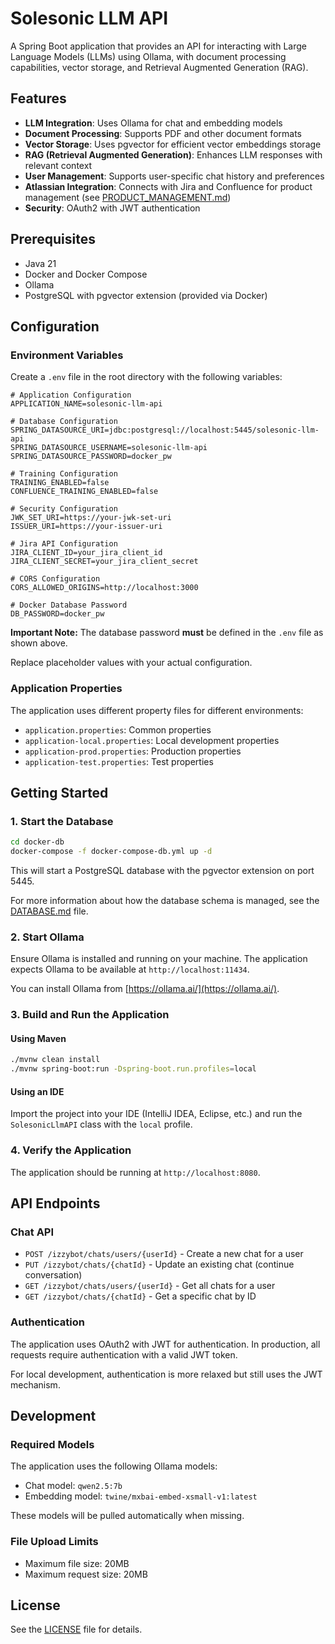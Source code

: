 # Solesonic LLM API

A Spring Boot application that provides an API for interacting with Large Language Models (LLMs) using Ollama, with document processing capabilities, vector storage, and Retrieval Augmented Generation (RAG).

## Features

- **LLM Integration**: Uses Ollama for chat and embedding models
- **Document Processing**: Supports PDF and other document formats
- **Vector Storage**: Uses pgvector for efficient vector embeddings storage
- **RAG (Retrieval Augmented Generation)**: Enhances LLM responses with relevant context
- **User Management**: Supports user-specific chat history and preferences
- **Atlassian Integration**: Connects with Jira and Confluence for product management (see [PRODUCT_MANAGEMENT.md](PRODUCT_MANAGEMENT.md))
- **Security**: OAuth2 with JWT authentication

## Prerequisites

- Java 21
- Docker and Docker Compose
- Ollama
- PostgreSQL with pgvector extension (provided via Docker)

## Configuration

### Environment Variables

Create a `.env` file in the root directory with the following variables:

```
# Application Configuration
APPLICATION_NAME=solesonic-llm-api

# Database Configuration
SPRING_DATASOURCE_URI=jdbc:postgresql://localhost:5445/solesonic-llm-api
SPRING_DATASOURCE_USERNAME=solesonic-llm-api
SPRING_DATASOURCE_PASSWORD=docker_pw

# Training Configuration
TRAINING_ENABLED=false
CONFLUENCE_TRAINING_ENABLED=false

# Security Configuration
JWK_SET_URI=https://your-jwk-set-uri
ISSUER_URI=https://your-issuer-uri

# Jira API Configuration
JIRA_CLIENT_ID=your_jira_client_id
JIRA_CLIENT_SECRET=your_jira_client_secret

# CORS Configuration
CORS_ALLOWED_ORIGINS=http://localhost:3000

# Docker Database Password
DB_PASSWORD=docker_pw
```

**Important Note:** The database password **must** be defined in the `.env` file as shown above.

Replace placeholder values with your actual configuration.

### Application Properties

The application uses different property files for different environments:

- `application.properties`: Common properties
- `application-local.properties`: Local development properties
- `application-prod.properties`: Production properties
- `application-test.properties`: Test properties

## Getting Started

### 1. Start the Database

```bash
cd docker-db
docker-compose -f docker-compose-db.yml up -d
```

This will start a PostgreSQL database with the pgvector extension on port 5445.

For more information about how the database schema is managed, see the [DATABASE.md](DATABASE.md) file.

### 2. Start Ollama

Ensure Ollama is installed and running on your machine. The application expects Ollama to be available at `http://localhost:11434`.

You can install Ollama from [https://ollama.ai/](https://ollama.ai/).

### 3. Build and Run the Application

#### Using Maven

```bash
./mvnw clean install
./mvnw spring-boot:run -Dspring-boot.run.profiles=local
```

#### Using an IDE

Import the project into your IDE (IntelliJ IDEA, Eclipse, etc.) and run the `SolesonicLlmAPI` class with the `local` profile.

### 4. Verify the Application

The application should be running at `http://localhost:8080`.

## API Endpoints

### Chat API

- `POST /izzybot/chats/users/{userId}` - Create a new chat for a user
- `PUT /izzybot/chats/{chatId}` - Update an existing chat (continue conversation)
- `GET /izzybot/chats/users/{userId}` - Get all chats for a user
- `GET /izzybot/chats/{chatId}` - Get a specific chat by ID

### Authentication

The application uses OAuth2 with JWT for authentication. In production, all requests require authentication with a valid JWT token.

For local development, authentication is more relaxed but still uses the JWT mechanism.

## Development

### Required Models

The application uses the following Ollama models:

- Chat model: `qwen2.5:7b`
- Embedding model: `twine/mxbai-embed-xsmall-v1:latest`

These models will be pulled automatically when missing.

### File Upload Limits

- Maximum file size: 20MB
- Maximum request size: 20MB

## License

See the [LICENSE](LICENSE) file for details.